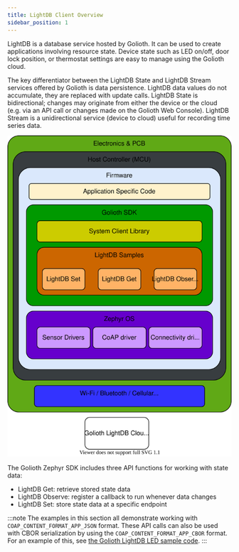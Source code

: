 ```yaml
---
title: LightDB Client Overview
sidebar_position: 1
---
```


LightDB is a database service hosted by Golioth. It can be used to create
applications involving resource state. Device state such as LED on/off, door
lock position, or thermostat settings are easy to manage using the Golioth
cloud.

The key differentiator between the LightDB State and LightDB Stream services
offered by Golioth is data persistence. LightDB data values do not accumulate,
they are replaced with update calls. LightDB State is bidirectional; changes may
originate from either the device or the cloud (e.g. via an API call or changes
made on the Golioth Web Console). LightDB Stream is a unidirectional service
(device to cloud) useful for recording time series data.

![Console](../assets/lightDB-trans-svg-A4.svg)

The Golioth Zephyr SDK includes three API functions for working with state data:

* LightDB Get: retrieve stored state data
* LightDB Observe: register a callback to run whenever data changes
* LightDB Set: store state data at a specific endpoint

:::note
The examples in this section all demonstrate working with
`COAP_CONTENT_FORMAT_APP_JSON` format. These API calls can also be used with
CBOR serialization by using the `COAP_CONTENT_FORMAT_APP_CBOR` format. For an
example of this, see [the Golioth LightDB LED sample
code](https://github.com/golioth/golioth-zephyr-sdk/tree/main/samples/lightdb_led).
:::
